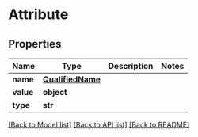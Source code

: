 # Attribute

## Properties
Name | Type | Description | Notes
------------ | ------------- | ------------- | -------------
**name** | [**QualifiedName**](QualifiedName.md) |  | 
**value** | **object** |  | 
**type** | **str** |  | 

[[Back to Model list]](../README.md#documentation-for-models) [[Back to API list]](../README.md#documentation-for-api-endpoints) [[Back to README]](../README.md)


